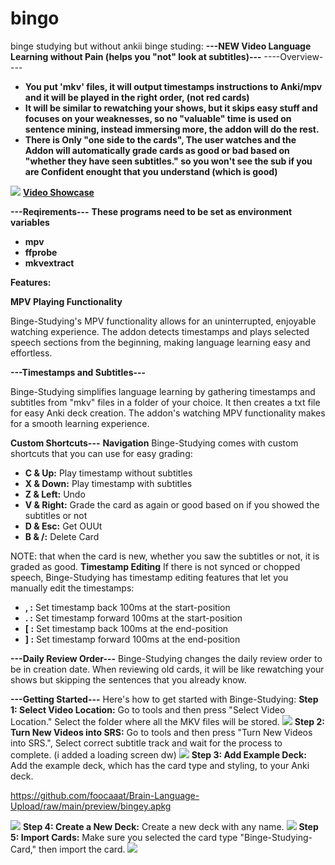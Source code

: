 # bingo
binge studying but without ankii
binge studing:
<strong>---NEW Video Language Learning without Pain (helps you "not" look at subtitles)---</strong>
----Overview----

<strong>
<ul>
<li>You put 'mkv' files, it will output timestamps instructions to Anki/mpv and it will be played in the right order, (not red cards)</li>

<li>It will be similar to rewatching your shows, but it skips easy stuff and focuses on your weaknesses, so no "valuable" time is used on sentence mining, instead immersing more, the addon will do the rest.</li>

<li>There is Only "one side to the cards", The user watches and the Addon will automatically grade cards as good or bad based on "whether they have seen subtitles." so you won't see the sub if you are Confident enought that you understand (which is good)</li>
</ul></strong>

<img src="https://i.imgur.com/kp1EA4r.png">
<strong><a href="https://imgur.com/UnuNQhf" rel="nofollow">Video Showcase</a></strong>


<strong>---Reqirements---</strong>
<strong>These programs need to be set as environment variables</strong>
<ul>
  <li><strong>mpv</strong></li>
  <li><strong>ffprobe</strong></li>
  <li><strong>mkvextract</strong></li>
  </ul>
<strong>Features:</strong>

<strong>MPV Playing Functionality</strong>

Binge-Studying's MPV functionality allows for an uninterrupted, enjoyable watching experience. The addon detects timestamps and plays selected speech sections from the beginning, making language learning easy and effortless.

<strong>---Timestamps and Subtitles---</strong>

Binge-Studying simplifies language learning by gathering timestamps and subtitles from "mkv" files in a folder of your choice. It then creates a txt file for easy Anki deck creation. The addon's watching MPV functionality makes for a smooth learning experience.

<strong>Custom Shortcuts---</strong>
<strong>Navigation</strong>
Binge-Studying comes with custom shortcuts that you can use for easy grading:
<ul>
  <li><strong>C &amp; Up:</strong> Play timestamp without subtitles</li>
  <li><strong>X &amp; Down:</strong> Play timestamp with subtitles</li>
  <li><strong>Z &amp; Left:</strong> Undo</li>
  <li><strong>V &amp; Right:</strong> Grade the card as again or good based on if you showed the subtitles or not</li>
  <li><strong>D &amp; Esc:</strong> Get OUUt</li>
  <li><strong>B &amp; /:</strong> Delete Card</li>
</ul>
NOTE: that when the card is new, whether you saw the subtitles or not, it is graded as good.
<strong>Timestamp Editing</strong>
If there is not synced or chopped speech, Binge-Studying has timestamp editing features that let you manually edit the timestamps:
<ul>
  <li><strong>, :</strong> Set timestamp back 100ms at the start-position</li>
  <li><strong>. :</strong> Set timestamp forward 100ms at the start-position</li>
  <li><strong>[ :</strong> Set timestamp back 100ms at the end-position</li>
  <li><strong>] :</strong> Set timestamp forward 100ms at the end-position</li>
</ul>
<strong>---Daily Review Order---</strong>
Binge-Studying changes the daily review order to be in creation date. When reviewing old cards, it will be like rewatching your shows but skipping the sentences that you already know.

<strong>---Getting Started---</strong>
Here's how to get started with Binge-Studying:
<strong>Step 1: Select Video Location:</strong>
Go to tools and then press "Select Video Location." Select the folder where all the MKV files will be stored.
<img src="https://imgur.com/zFskOmu.gif">
<strong>Step 2: Turn New Videos into SRS:</strong>
Go to tools and then press "Turn New Videos into SRS.", Select correct subtitle track and wait for the process to complete. (i added a loading screen dw)
<img src="https://imgur.com/4znUPN9.gif">
<strong>Step 3: Add Example Deck:</strong>
Add the example deck, which has the card type and styling, to your Anki deck.

<a href="https://github.com/foocaaat/Brain-Language-Upload/raw/main/preview/bingey.apkg" rel="nofollow">https://github.com/foocaaat/Brain-Language-Upload/raw/main/preview/bingey.apkg</a>

<img src="https://imgur.com/hVGVTkt.gif">
<strong>Step 4: Create a New Deck:</strong>
Create a new deck with any name.
<img src="https://imgur.com/px2UuIy.gif">
<strong>Step 5: Import Cards:</strong>
Make sure you selected the card type "Binge-Studying-Card," then import the card.
<img src="https://imgur.com/Yv821de.gif">

